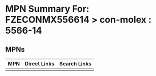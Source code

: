 



# MPN Summary For: FZECONMX556614 > con-molex : 5566-14

## MPNs
  

|MPN|Direct Links|Search Links|
| :--- | :--- | :--- |
||||
